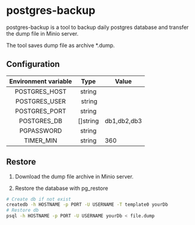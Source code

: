 # postgres-backup

postgres-backup is a tool to backup daily postgres database and transfer the dump file in Minio server.

The tool saves dump file as archive \*.dump.

## Configuration

| Environment variable | Type | Value |
| :----: | :----: | ---- |
|POSTGRES_HOST | string | |
|POSTGRES_USER | string | | 
|POSTGRES_PORT | string | |
|POSTGRES_DB | []string | db1,db2,db3 |
|PGPASSWORD | string | |
|TIMER_MIN | string | 360 |

## Restore

1. Download the dump file archive in Minio server.

2. Restore the database with pg_restore

```sh
# Create db if not exist
createdb -h HOSTNAME -p PORT -U USERNAME -T template0 yourDb
# Restore db
psql -h HOSTNAME -p PORT -U USERNAME yourDb < file.dump
```

